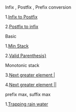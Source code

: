 
Infix , Postfix , Prefix conversion

1.[Infix to Postfix](https://www.geeksforgeeks.org/problems/infix-to-postfix-1587115620/1?utm_source=youtube&utm_medium=collab_striver_ytdescription&utm_campaign=infix-to-postfix)

2.[Postfix to infix](https://www.geeksforgeeks.org/problems/postfix-to-infix-conversion/1?utm_source=youtube&utm_medium=collab_striver_ytdescription&utm_campaign=postfix-to-prefix-conversion)

Basic

1.[Min Stack](https://leetcode.com/problems/min-stack/)

2.[Valid Parenthesis}](https://leetcode.com/problems/valid-parentheses/submissions/1596175612/)

Monotonic stack

3.[Next greater element |](https://leetcode.com/problems/next-greater-element-i/description/)

4.[Next greater element ||](https://leetcode.com/problems/next-greater-element-ii/submissions/1597240746/)

prefix max, suffix max

1.[Trapping rain water](https://leetcode.com/problems/trapping-rain-water/submissions/1597303748/)
